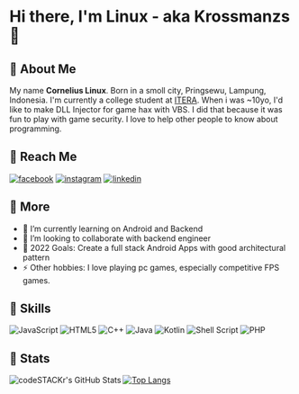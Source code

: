 # Hi there, I'm Linux - aka **Krossmanzs** 👋 

## 👨 **About Me**
My name **Cornelius Linux**. Born in a smoll city, Pringsewu, Lampung, Indonesia. I'm currently a college student at [ITERA](https://www.itera.ac.id/). When i was ~10yo, I'd like to make DLL Injector for game hax with VBS. I did that because it was fun to play with game security. I love to help other people to know about programming.

## 💬 **Reach Me**

[![facebook](https://img.shields.io/badge/Facebook-1877F2?style=for-the-badge&logo=facebook&logoColor=white)](https://www.facebook.com/CLNX0805/)
[![instagram](https://img.shields.io/badge/Instagram-E4405F?style=for-the-badge&logo=instagram&logoColor=white)](https://www.instagram.com/corneliuslinux)
[![linkedin](https://img.shields.io/badge/LinkedIn-0077B5?style=for-the-badge&logo=linkedin&logoColor=white)](https://www.linkedin.com/in/cornelius-linux-942851202/)

## 🚀 **More**
- 🌱 I’m currently learning on Android and Backend
- 👯 I’m looking to collaborate with backend engineer
- 🥅 2022 Goals: Create a full stack Android Apps with good architectural pattern
- ⚡ Other hobbies: I love playing pc games, especially competitive FPS games.

## 💪 **Skills**
![JavaScript](https://img.shields.io/badge/javascript-%23323330.svg?style=for-the-badge&logo=javascript&logoColor=%23F7DF1E)
![HTML5](https://img.shields.io/badge/html5-%23E34F26.svg?style=for-the-badge&logo=html5&logoColor=white)
![C++](https://img.shields.io/badge/c++-%2300599C.svg?style=for-the-badge&logo=c%2B%2B&logoColor=white)
![Java](https://img.shields.io/badge/java-%23ED8B00.svg?style=for-the-badge&logo=java&logoColor=white)
![Kotlin](https://img.shields.io/badge/kotlin-%230095D5.svg?style=for-the-badge&logo=kotlin&logoColor=white)
![Shell Script](https://img.shields.io/badge/Shell_Script-121011?style=for-the-badge&logo=gnu-bash&logoColor=white)
![PHP](https://img.shields.io/badge/PHP-777BB4?style=for-the-badge&logo=php&logoColor=white)

## 📶 **Stats**
<img align="left" alt="codeSTACKr's GitHub Stats" src="https://github-readme-stats.vercel.app/api?username=krossmanzs&show_icons=true&hide_border=false&title_color=ff652f&icon_color=FFE400&bg_color=09131B&text_color=ffffff&border_color=0c1a25" />

[![Top Langs](https://github-readme-stats.vercel.app/api/top-langs/?username=krossmanzs&layout=default&theme=tokyonight)](https://github.com/anuraghazra/github-readme-stats)
